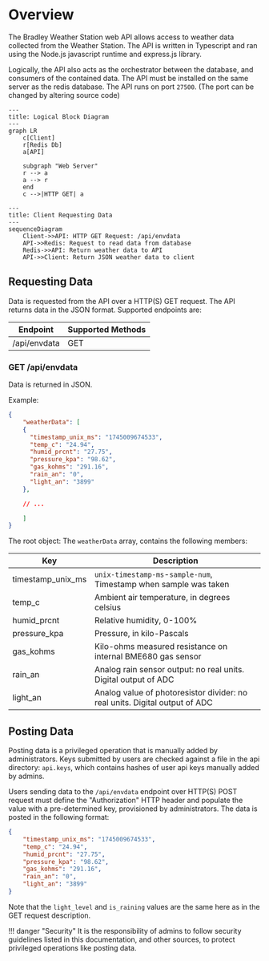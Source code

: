 # Overview

The Bradley Weather Station web API allows access to weather data collected from the Weather Station. The API is written in Typescript and ran using the Node.js javascript runtime and express.js library. 

Logically, the API also acts as the orchestrator between the database, and consumers of the contained data. The API must be installed on the same server as the redis database. The API runs on port `27500`. (The port can be changed by altering source code)

```mermaid
---
title: Logical Block Diagram
---
graph LR
    c[Client]
    r[Redis Db]
    a[API]

    subgraph "Web Server"
    r --> a
    a --> r
    end
    c -->|HTTP GET| a
```

```mermaid
---
title: Client Requesting Data
---
sequenceDiagram
    Client->>API: HTTP GET Request: /api/envdata
    API->>Redis: Request to read data from database
    Redis->>API: Return weather data to API
    API->>Client: Return JSON weather data to client
```

## Requesting Data

Data is requested from the API over a HTTP(S) GET request. The API returns data in the JSON format. Supported endpoints are:

| Endpoint | Supported Methods |
| --- | --- |
| /api/envdata | GET |

### GET /api/envdata

Data is returned in JSON.

Example:
```json
{
    "weatherData": [
    {
      "timestamp_unix_ms": "1745009674533",
      "temp_c": "24.94",
      "humid_prcnt": "27.75",
      "pressure_kpa": "98.62",
      "gas_kohms": "291.16",
      "rain_an": "0",
      "light_an": "3899"
    },

    // ...

    ]
}
```

The root object: The `weatherData` array, contains the following members:

| Key | Description
| --- |  --- |
| timestamp_unix_ms | `unix-timestamp-ms`-`sample-num`, Timestamp when sample was taken |
| temp_c | Ambient air temperature, in degrees celsius |
| humid_prcnt | Relative humidity, 0-100% |
| pressure_kpa | Pressure, in kilo-Pascals |
| gas_kohms | Kilo-ohms measured resistance on internal BME680 gas sensor |
| rain_an | Analog rain sensor output: no real units. Digital output of ADC |
| light_an | Analog value of photoresistor divider: no real units. Digital output of ADC |

## Posting Data

Posting data is a privileged operation that is manually added by administrators. Keys submitted by users are checked against a file in the api directory: `api.keys`, which contains hashes of user api keys manually added by admins. 

Users sending data to the `/api/envdata` endpoint over HTTP(S) POST request must define the "Authorization" HTTP header and populate the value with a pre-determined key, provisioned by administrators. The data is posted in the following format:

```JSON
{
    "timestamp_unix_ms": "1745009674533",
    "temp_c": "24.94",
    "humid_prcnt": "27.75",
    "pressure_kpa": "98.62",
    "gas_kohms": "291.16",
    "rain_an": "0",
    "light_an": "3899"
}
```

Note that the `light_level` and `is_raining` values are the same here as in the GET request description.

!!! danger "Security"
    It is the responsibility of admins to follow security guidelines listed in this documentation, and other sources, to protect privileged operations like posting data. 